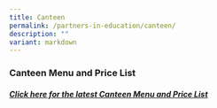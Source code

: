 ```yaml
---
title: Canteen
permalink: /partners-in-education/canteen/
description: ""
variant: markdown
---
```

### **Canteen Menu and Price List**

##### [Click here for the latest Canteen Menu and Price List](/files/Canteen_Menu_2024.pdf)